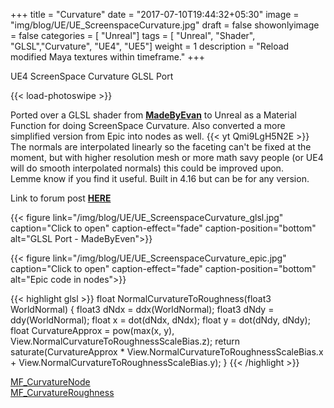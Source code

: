 +++
title = "Curvature"
date = "2017-07-10T19:44:32+05:30"
image = "img/blog/UE/UE_ScreenspaceCurvature.jpg"
draft = false
showonlyimage = false
categories = [ "Unreal"]
tags = [ "Unreal", "Shader", "GLSL","Curvature", "UE4", "UE5"]
weight = 1
description = "Reload modified Maya textures within timeframe."
+++

UE4 ScreenSpace Curvature GLSL Port
<!--more-->
{{< load-photoswipe >}}

Ported over a GLSL shader from [**MadeByEvan**](http://madebyevan.com/shaders/curvature/) to Unreal as a Material Function for doing ScreenSpace Curvature.
Also converted a more simplified version from Epic into nodes as well.
{{< yt Qmi9LgH5N2E >}}
The normals are interpolated linearly so the faceting can't be fixed at the moment, but with higher resolution mesh or more math savy people (or UE4 will do smooth interpolated normals) this could be improved upon.  
Lemme know if you find it useful.
Built in 4.16 but can be for any version.

Link to forum post [**HERE**](https://forums.unrealengine.com/showthread.php?144724-FREE-Curvature-Shader)


{{< figure link="/img/blog/UE/UE_ScreenspaceCurvature_glsl.jpg" caption="Click to open" caption-effect="fade" caption-position="bottom" alt="GLSL Port - MadeByEven">}}

{{< figure link="/img/blog/UE/UE_ScreenspaceCurvature_epic.jpg" caption="Click to open" caption-effect="fade" caption-position="bottom" alt="Epic code in nodes">}}


{{< highlight glsl >}}
float NormalCurvatureToRoughness(float3 WorldNormal)
{
    float3 dNdx = ddx(WorldNormal);
    float3 dNdy = ddy(WorldNormal);
    float x = dot(dNdx, dNdx);
    float y = dot(dNdy, dNdy);
    float CurvatureApprox = pow(max(x, y), View.NormalCurvatureToRoughnessScaleBias.z);
	return saturate(CurvatureApprox * View.NormalCurvatureToRoughnessScaleBias.x + View.NormalCurvatureToRoughnessScaleBias.y);
}
{{< /highlight >}}

[MF_CurvatureNode](/downloads/MF_CurvatureNode.zip)  
[MF_CurvatureRoughness](/downloads/MF_CurvatureRoughness.zip)